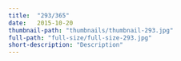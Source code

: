 ```yaml
---
title:  "293/365"
date:   2015-10-20
thumbnail-path: "thumbnails/thumbnail-293.jpg"
full-path: "full-size/full-size-293.jpg"
short-description: "Description"
---
```

